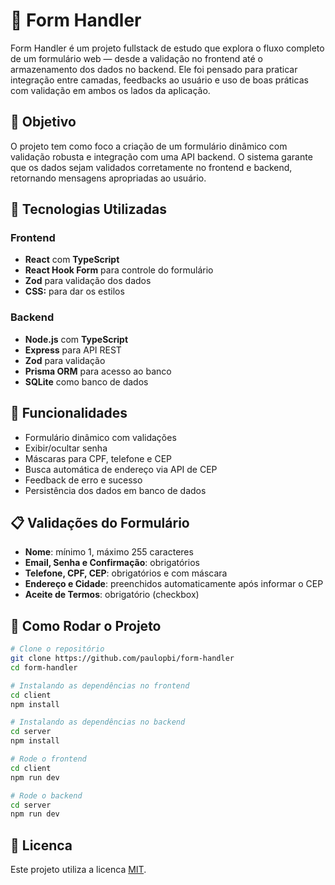 # 🧪 Form Handler

Form Handler é um projeto fullstack de estudo que explora o fluxo completo de um formulário web — desde a validação no frontend até o armazenamento dos dados no backend. Ele foi pensado para praticar integração entre camadas, feedbacks ao usuário e uso de boas práticas com validação em ambos os lados da aplicação.

## 📌 Objetivo

O projeto tem como foco a criação de um formulário dinâmico com validação robusta e integração com uma API backend. O sistema garante que os dados sejam validados corretamente no frontend e backend, retornando mensagens apropriadas ao usuário.

## 🧱 Tecnologias Utilizadas

### Frontend

- **React** com **TypeScript**
- **React Hook Form** para controle do formulário
- **Zod** para validação dos dados
- **CSS:** para dar os estilos

### Backend

- **Node.js** com **TypeScript**
- **Express** para API REST
- **Zod** para validação
- **Prisma ORM** para acesso ao banco
- **SQLite** como banco de dados

## 📝 Funcionalidades

- Formulário dinâmico com validações
- Exibir/ocultar senha
- Máscaras para CPF, telefone e CEP
- Busca automática de endereço via API de CEP
- Feedback de erro e sucesso
- Persistência dos dados em banco de dados

## 📋 Validações do Formulário

- **Nome**: mínimo 1, máximo 255 caracteres
- **Email, Senha e Confirmação**: obrigatórios
- **Telefone, CPF, CEP**: obrigatórios e com máscara
- **Endereço e Cidade**: preenchidos automaticamente após informar o CEP
- **Aceite de Termos**: obrigatório (checkbox)

## 🔧 Como Rodar o Projeto

```bash
# Clone o repositório
git clone https://github.com/paulopbi/form-handler
cd form-handler

# Instalando as dependências no frontend
cd client
npm install

# Instalando as dependências no backend
cd server
npm install

# Rode o frontend
cd client
npm run dev

# Rode o backend
cd server
npm run dev
```

## 📜 Licenca

Este projeto utiliza a licenca [MIT](./license).
